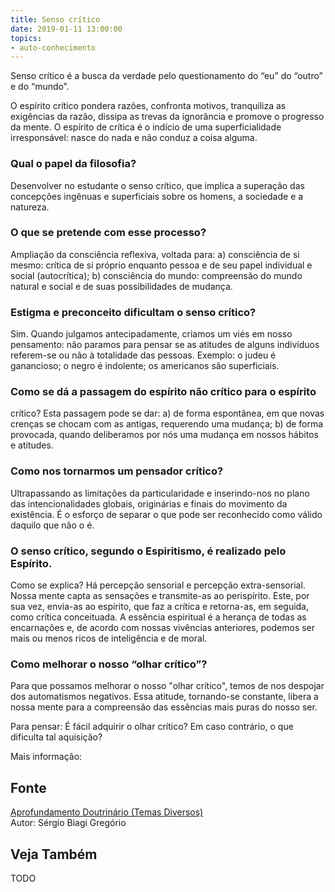 ```yaml
---
title: Senso crítico
date: 2019-01-11 13:00:00
topics: 
- auto-conhecimento
---
```


Senso crítico é a busca da verdade pelo questionamento do “eu” do “outro” e do
“mundo”.

O espírito crítico pondera razões, confronta motivos, tranquiliza as
exigências da razão, dissipa as trevas da ignorância e promove o
progresso da mente. O espírito de crítica é o indício de uma
superficialidade irresponsável: nasce do nada e não conduz a coisa
alguma.

### Qual o papel da filosofia?
Desenvolver no estudante o senso crítico, que implica a superação das
concepções ingênuas e superficiais sobre os homens, a sociedade e a
natureza.

### O que se pretende com esse processo?
Ampliação da consciência reflexiva, voltada para: a) consciência de
si mesmo: crítica de si próprio enquanto pessoa e de seu papel
individual e social (autocrítica); b) consciência do mundo:
compreensão do mundo natural e social e de suas possibilidades de
mudança.

### Estigma e preconceito dificultam o senso crítico?
Sim. Quando julgamos antecipadamente, criamos um viés em nosso
pensamento: não paramos para pensar se as atitudes de alguns indivíduos
referem-se ou não à totalidade das pessoas. Exemplo: o judeu é
ganancioso; o negro é indolente; os americanos são superficiais.

### Como se dá a passagem do espírito não crítico para o espírito
crítico?
Esta passagem pode se dar: a) de forma espontânea, em que novas
crenças se chocam com as antigas, requerendo uma mudança; b) de forma
provocada, quando deliberamos por nós uma mudança em nossos hábitos e
atitudes.

### Como nos tornarmos um pensador crítico?
Ultrapassando as limitações da particularidade e inserindo-nos no plano
das intencionalidades globais, originárias e finais do movimento da
existência. É o esforço de separar o que pode ser reconhecido como
válido daquilo que não o é.

### O senso crítico, segundo o Espiritismo, é realizado pelo Espírito.
Como se explica?
Há percepção sensorial e percepção extra-sensorial. Nossa mente capta as
sensações e transmite-as ao perispírito. Este, por sua vez, envia-as ao
espírito, que faz a crítica e retorna-as, em seguida, como crítica
conceituada. A essência espiritual é a herança de todas as encarnações
e, de acordo com nossas vivências anteriores, podemos ser mais ou menos
ricos de inteligência e de moral.

### Como melhorar o nosso “olhar crítico”?
Para que possamos melhorar o nosso "olhar crítico", temos de nos
despojar dos automatismos negativos. Essa atitude, tornando-se
constante, libera a nossa mente para a compreensão das essências mais
puras do nosso ser.

Para pensar: É fácil adquirir o olhar crítico? Em caso contrário, o que
dificulta tal aquisição?

Mais informação:

## Fonte
[Aprofundamento Doutrinário (Temas Diversos)](https://sites.google.com/view/aprofundamentodoutrinario/senso-crítico)  
Autor: Sérgio Biagi Gregório



## Veja Também
TODO


